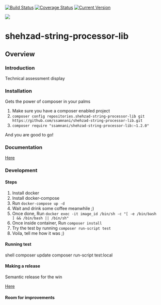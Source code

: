 [![Build Status](https://travis-ci.org/ssamnani/shehzad-string-processor-lib.svg?branch=master)](https://travis-ci.org/ssamnani/shehzad-string-processor-lib)
[![Coverage Status](https://coveralls.io/repos/github/ssamnani/shehzad-string-processor-lib/badge.svg?branch=master)](https://coveralls.io/github/ssamnani/shehzad-string-processor-lib?branch=master)
[![Current Version](https://img.shields.io/badge/latest_version-1.2.0-brightgreen.svg)](https://github.com/ssamnani/shehzad-string-processor-lib/releases/tag/v1.2.0)

![](https://img.shields.io/badge/PHP-black.svg?logo=php)

# shehzad-string-processor-lib

## Overview

### Introduction

Technical assessment display

### Installation

Gets the power of composer in your palms

1. Make sure you have a composer enabled project
2. `composer config repositories.shehzad-string-processor-lib git https://github.com/ssamnani/shehzad-string-processor-lib.git`
3. `composer require "ssamnani/shehzad-string-processor-lib:~1.2.0"`

And you are good to go!

### Documentation

[Here](https://ssamnani.github.io/shehzad-string-processor-lib/)

### Development

#### Steps

1. Install docker
2. Install docker-compose
3. Run `docker-compose up -d`
4. Wait and drink some coffee meanwhile ;)
5. Once done, Run `docker exec -it image_id /bin/sh -c "[ -e /bin/bash ] && /bin/bash || /bin/sh"`
6. Once inside container, Run `composer install`
7. Try the test by running `composer run-script test`
8. Voila, tell me how it was ;)

#### Running test

shell
composer update
composer run-script test:local


#### Making a release

Semantic release for the win

[Here](https://github.com/semantic-release/semantic-release)

#### Room for improvements